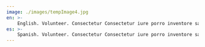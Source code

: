 ```yaml
---
image: ./images/tempImage4.jpg
en: >-
    English. Volunteer. Consectetur Consectetur iure porro inventore saepe porro? Quas neque dolore perspiciatis aut et voluptates! Assumenda earum atque laborum assumenda repudiandae! Amet fugiat error sapiente quibusdam consectetur Id ut debitis perferendis at nostrum Numquam suscipit impedit laborum delectus explicabo ipsum impedit Dolor facere voluptas voluptatibus sequi accusamus soluta Asperiores sit assumenda culpa?\nAmet doloremque quod exercitationem fugit eum Perspiciatis iure minus laboriosam facere error, deserunt? Hic voluptas dolorem sint a veniam. Aliquam dolorum possimus placeat numquam eaque. Cumque qui dolorem voluptatum sequi exercitationem expedita? Deserunt magnam culpa corporis possimus non, repudiandae. Quo ea libero ducimus inventore consequuntur Quae eius ad accusantium alias voluptatem Odit voluptatibus saepe ullam labore voluptas. Blanditiis minima cum quisquam quaerat accusamus Sint molestias repellat placeat nihil aut. Autem et dolore porro ipsa quam
es: >-
    Spanish. Volunteer. Consectetur Consectetur iure porro inventore saepe porro? Quas neque dolore perspiciatis aut et voluptates! Assumenda earum atque laborum assumenda repudiandae! Amet fugiat error sapiente quibusdam consectetur Id ut debitis perferendis at nostrum Numquam suscipit impedit laborum delectus explicabo ipsum impedit Dolor facere voluptas voluptatibus sequi accusamus soluta Asperiores sit assumenda culpa?\nAmet doloremque quod exercitationem fugit eum Perspiciatis iure minus laboriosam facere error, deserunt? Hic voluptas dolorem sint a veniam. Aliquam dolorum possimus placeat numquam eaque. Cumque qui dolorem voluptatum sequi exercitationem expedita? Deserunt magnam culpa corporis possimus non, repudiandae. Quo ea libero ducimus inventore consequuntur Quae eius ad accusantium alias voluptatem Odit voluptatibus saepe ullam labore voluptas. Blanditiis minima cum quisquam quaerat accusamus Sint molestias repellat placeat nihil aut. Autem et dolore porro ipsa quam
---
```

